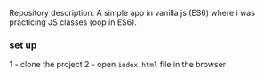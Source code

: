 Repository description: A simple app in vanilla js (ES6) where i was practicing JS classes (oop in ES6).

### set up
1 - clone the project
2 - open `index.html` file in the browser
